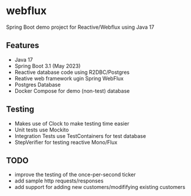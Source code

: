 # webflux
Spring Boot demo project for Reactive/Webflux using Java 17

## Features
* Java 17
* Spring Boot 3.1 (May 2023)
* Reactive database code using R2DBC/Postgres
* Reative web framework ugin Spring WebFlux 
* Postgres Database
* Docker Compose for demo (non-test) database

## Testing
* Makes use of Clock to make testing time easier
* Unit tests use Mockito 
* Integration Tests use TestContainers for test database
* StepVerifier for testing reactive Mono<T>/Flux<T>
 
## TODO
* improve the testing of the once-per-second ticker
* add sample http requests/responses
* add support for adding new customers/modififying existing customers
